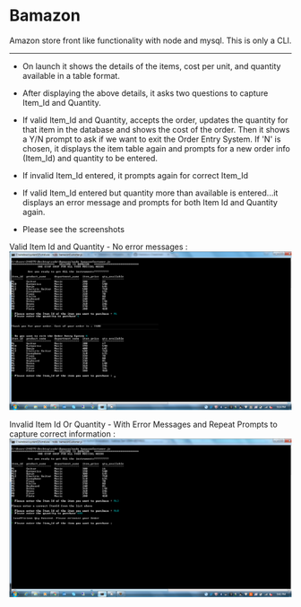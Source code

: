 # Bamazon
Amazon store front like functionality with node and mysql. This is only a CLI.

---

* On launch it shows the details of the items, cost per unit, and quantity available in a table format.

* After displaying the above details, it asks two questions to capture Item_Id and Quantity.

* If valid Item_Id and Quantity, accepts the order, updates the quantity for that item in the database and shows the cost of the order. Then it shows a Y/N prompt to ask if we want to exit the Order Entry System. If 'N' is chosen, it displays the item table again and prompts for a new order info (Item_Id) and quantity to be entered.

* If invalid Item_Id entered, it prompts again for correct Item_Id

* If valid Item_Id entered but quantity more than available is entered...it displays an error message and prompts for both Item Id and Quantity again.

* Please see the screenshots

Valid Item Id and Quantity - No error messages :
![alt-text](./screenshots/bamazon_running.png)

Invalid Item Id Or Quantity - With Error Messages and Repeat Prompts to capture correct information :
![alt-text](./screenshots/bamazon_exception_handling.png)

